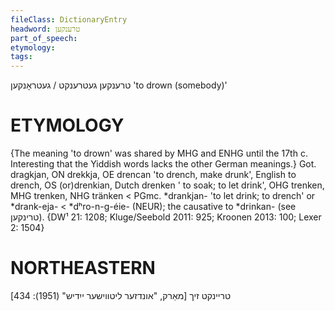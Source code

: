 ```yaml
---
fileClass: DictionaryEntry
headword: טרענקען
part_of_speech: 
etymology: 
tags: 
---
```

טרענקען
געטרענקט / געטראָנקען
'to drown (somebody)'

ETYMOLOGY
===========
{The meaning 'to drown' was shared by MHG and ENHG until the 17th c. Interesting that the Yiddish words lacks the other German meanings.}
Got. dragkjan, ON drekkja, OE drencan 'to drench, make drunk', English to drench, OS (or)drenkian, Dutch drenken ' to soak; to let drink', OHG trenken, MHG trenken, NHG tränken < PGmc. *drankjan- 'to let drink; to drench' or *drank-eja- < *dʰro-n-g-éie- (NEUR); the causative to *drinkan- (see טרינקען).
{DW¹ 21: 1208; Kluge/Seebold 2011: 925; Kroonen 2013: 100; Lexer 2: 1504}

NORTHEASTERN
==============

טריינקט זיך
[מאַרק, "אונדזער ליטווישער ייִדיש" (1951): 434]